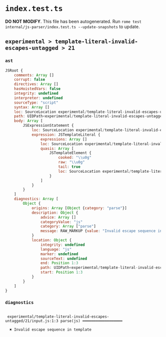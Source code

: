 # `index.test.ts`

**DO NOT MODIFY**. This file has been autogenerated. Run `rome test internal/js-parser/index.test.ts --update-snapshots` to update.

## `experimental > template-literal-invalid-escapes-untagged > 21`

### `ast`

```javascript
JSRoot {
	comments: Array []
	corrupt: false
	directives: Array []
	hasHoistedVars: false
	integrity: undefined
	interpreter: undefined
	sourceType: "script"
	syntax: Array []
	loc: SourceLocation experimental/template-literal-invalid-escapes-untagged/21/input.js 1:0-1:6
	path: UIDPath<experimental/template-literal-invalid-escapes-untagged/21/input.js>
	body: Array [
		JSExpressionStatement {
			loc: SourceLocation experimental/template-literal-invalid-escapes-untagged/21/input.js 1:0-1:6
			expression: JSTemplateLiteral {
				expressions: Array []
				loc: SourceLocation experimental/template-literal-invalid-escapes-untagged/21/input.js 1:0-1:6
				quasis: Array [
					JSTemplateElement {
						cooked: "\\u0g"
						raw: "\\u0g"
						tail: true
						loc: SourceLocation experimental/template-literal-invalid-escapes-untagged/21/input.js 1:1-1:5
					}
				]
			}
		}
	]
	diagnostics: Array [
		Object {
			origins: Array [Object {category: "parse"}]
			description: Object {
				advice: Array []
				categoryValue: "js"
				category: Array ["parse"]
				message: RAW_MARKUP {value: "Invalid escape sequence in template"}
			}
			location: Object {
				integrity: undefined
				language: "js"
				marker: undefined
				sourceText: undefined
				end: Position 1:3
				path: UIDPath<experimental/template-literal-invalid-escapes-untagged/21/input.js>
				start: Position 1:3
			}
		}
	]
}
```

### `diagnostics`

```

 experimental/template-literal-invalid-escapes-untagged/21/input.js:1:3 parse(js) ━━━━━━━━━━━━━━━━━━

  ✖ Invalid escape sequence in template


```
